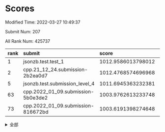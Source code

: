 # Scores

Modified Time: 2022-03-27 10:49:37

Submit Num: 207

All Rank Num: 425737

| rank |               submit               |       score        |       sigma        | pk_num |
| :--- | :--------------------------------- | :----------------- | :----------------- | :----- |
| 1    | jsonzb.test.test_1                 | 1012.9586013798012 | 0.816380690775853  | 8224   |
| 2    | cpp.21_12_24.submission-2b2ea0d7   | 1012.4768574696968 | 0.7674712403741624 | 8226   |
| 5    | jsonzb.test.submission_level_4     | 1011.6945363232381 | 0.8190636574208641 | 8227   |
| 63   | cpp.2022_01_09.submission-5b0e3de2 | 1003.9762613233748 | 0.7136265034340347 | 8226   |
| 73   | cpp.2022_01_09.submission-816672bd | 1003.6191398274648 | 0.7163309364278467 | 8231   |


<details>
<summary>全部</summary>

| rank |                 submit                 |       score        |       sigma        | pk_num |
| :--- | :------------------------------------- | :----------------- | :----------------- | :----- |
| 1    | jsonzb.test.test_1                     | 1012.9586013798012 | 0.816380690775853  | 8224   |
| 2    | cpp.21_12_24.submission-2b2ea0d7       | 1012.4768574696968 | 0.7674712403741624 | 8226   |
| 3    | gobigger.level_3.submission_level_3_2  | 1011.9497393007496 | 0.8039016419157319 | 8223   |
| 4    | gobigger.level_3.submission_level_3_30 | 1011.8572121174058 | 0.7816231845159165 | 8225   |
| 5    | jsonzb.test.submission_level_4         | 1011.6945363232381 | 0.8190636574208641 | 8227   |
| 6    | gobigger.level_3.submission_level_3_19 | 1011.5976182151218 | 0.798297706931793  | 8226   |
| 7    | gobigger.level_3.submission_level_3_32 | 1011.5309399882156 | 0.7650878252471078 | 8224   |
| 8    | gobigger.level_3.submission_level_3_8  | 1011.4577392321482 | 0.7877017347587999 | 8227   |
| 9    | gobigger.level_3.submission_level_3_6  | 1011.3950384730078 | 0.7778718995346791 | 8229   |
| 10   | gobigger.level_3.submission_level_3_48 | 1011.2295539083938 | 0.7625302769878839 | 8226   |
| 11   | gobigger.level_3.submission_level_3_35 | 1011.1645288815358 | 0.7579109304279475 | 8227   |
| 12   | gobigger.level_3.submission_level_3_4  | 1011.0098150004337 | 0.7681989557713058 | 8222   |
| 13   | gobigger.level_3.submission_level_3_11 | 1010.865276094527  | 0.7599156972700466 | 8228   |
| 14   | gobigger.level_3.submission_level_3_36 | 1010.8481863726082 | 0.7624590603065154 | 8228   |
| 15   | gobigger.level_3.submission_level_3_33 | 1010.8241186545006 | 0.7738269042782111 | 8229   |
| 16   | gobigger.level_3.submission_level_3_5  | 1010.7481723306196 | 0.7573696933935317 | 8228   |
| 17   | gobigger.level_3.submission_level_3_21 | 1010.6320699686027 | 0.7614964152184911 | 8229   |
| 18   | gobigger.level_3.submission_level_3_10 | 1010.5919923273383 | 0.749911736031902  | 8229   |
| 19   | gobigger.level_3.submission_level_3_39 | 1010.5557972149637 | 0.7610915845150701 | 8225   |
| 20   | gobigger.level_3.submission_level_3_37 | 1010.5208407887105 | 0.7665621919932522 | 8228   |
| 21   | gobigger.level_3.submission_level_3_26 | 1010.4904869455141 | 0.7672713627520847 | 8228   |
| 22   | gobigger.level_3.submission_level_3_15 | 1010.4683094847461 | 0.7580109075123708 | 8224   |
| 23   | gobigger.level_3.submission_level_3_25 | 1010.424597574657  | 0.7677426446757171 | 8223   |
| 24   | gobigger.level_3.submission_level_3_13 | 1010.2265239522641 | 0.7434314298617709 | 8225   |
| 25   | gobigger.level_3.submission_level_3_45 | 1010.2024901924096 | 0.754920478322316  | 8229   |
| 26   | gobigger.level_3.submission_level_3_43 | 1010.0709989820392 | 0.7625238991915143 | 8227   |
| 27   | gobigger.level_3.submission_level_3_0  | 1010.0339026743593 | 0.7569644527169606 | 8222   |
| 28   | gobigger.level_3.submission_level_3_24 | 1009.9466745599822 | 0.7438473263562225 | 8224   |
| 29   | gobigger.level_3.submission_level_3_17 | 1009.9465188961573 | 0.7408678105597205 | 8231   |
| 30   | gobigger.level_3.submission_level_3_1  | 1009.9253308269712 | 0.7737934661767376 | 8223   |
| 31   | gobigger.level_3.submission_level_3_40 | 1009.9085485246601 | 0.7570291193078285 | 8228   |
| 32   | gobigger.level_3.submission_level_3_42 | 1009.865298648573  | 0.7515723112920539 | 8227   |
| 33   | gobigger.level_3.submission_level_3_23 | 1009.789987556135  | 0.7406066956812773 | 8231   |
| 34   | gobigger.level_3.submission_level_3_41 | 1009.7716365486752 | 0.7486679911074644 | 8228   |
| 35   | gobigger.level_3.submission_level_3_44 | 1009.749411414887  | 0.7719871955457516 | 8226   |
| 36   | gobigger.level_3.submission_level_3_9  | 1009.7115382552995 | 0.7627571285168596 | 8230   |
| 37   | gobigger.level_3.submission_level_3_3  | 1009.6620861898398 | 0.7602648044359663 | 8223   |
| 38   | gobigger.level_3.submission_level_3_47 | 1009.6438653822216 | 0.7592574703101983 | 8232   |
| 39   | gobigger.level_3.submission_level_3_38 | 1009.6426191924968 | 0.7692869137187399 | 8222   |
| 40   | gobigger.level_3.submission_level_3_31 | 1009.6063453255388 | 0.7721372361137948 | 8226   |
| 41   | gobigger.level_3.submission_level_3_16 | 1009.5635850057548 | 0.7521814354229464 | 8229   |
| 42   | gobigger.level_3.submission_level_3_46 | 1009.5187810026557 | 0.7625520967470514 | 8229   |
| 43   | gobigger.level_3.submission_level_3_27 | 1009.476522180747  | 0.75361462267558   | 8229   |
| 44   | gobigger.level_3.submission_level_3_12 | 1009.277987602113  | 0.7503344138680637 | 8228   |
| 45   | gobigger.level_3.submission_level_3_18 | 1009.2682193408773 | 0.7336312483525093 | 8222   |
| 46   | gobigger.level_3.submission_level_3_49 | 1009.016740621124  | 0.7441999949118551 | 8227   |
| 47   | gobigger.level_3.submission_level_3_22 | 1008.9774634665774 | 0.7458644954342244 | 8229   |
| 48   | gobigger.level_3.submission_level_3_7  | 1008.9760980760312 | 0.7462745417641927 | 8226   |
| 49   | gobigger.level_3.submission_level_3_34 | 1008.8451196046791 | 0.7352861567884104 | 8224   |
| 50   | gobigger.level_3.submission_level_3_14 | 1008.600963709538  | 0.7484879943216173 | 8226   |
| 51   | gobigger.level_3.submission_level_3_28 | 1008.5643762326428 | 0.7354363899154956 | 8229   |
| 52   | gobigger.level_3.submission_level_3_20 | 1008.3287187819586 | 0.7546645077701093 | 8226   |
| 53   | gobigger.level_3.submission_level_3_29 | 1008.1705758488484 | 0.7348019079038367 | 8225   |
| 54   | gobigger.level_1.submission_level_1_19 | 1005.1558510077264 | 0.7187957261065747 | 8221   |
| 55   | gobigger.level_1.submission_level_1_5  | 1004.8297435978465 | 0.7284015648147618 | 8228   |
| 56   | gobigger.level_1.submission_level_1_1  | 1004.655058234548  | 0.7257005077746729 | 8223   |
| 57   | gobigger.level_1.submission_level_1_8  | 1004.5171281269228 | 0.7148560430562008 | 8227   |
| 58   | gobigger.level_1.submission_level_1_23 | 1004.3614894656303 | 0.7181484076041135 | 8231   |
| 59   | gobigger.level_1.submission_level_1_2  | 1004.2167545270333 | 0.7164649204282133 | 8226   |
| 60   | gobigger.level_1.submission_level_1_46 | 1004.0980486217024 | 0.7254264733529844 | 8223   |
| 61   | gobigger.level_1.submission_level_1_41 | 1004.0477990865932 | 0.7206907790628718 | 8229   |
| 62   | gobigger.level_1.submission_level_1_9  | 1004.031562231893  | 0.7234693969194675 | 8228   |
| 63   | cpp.2022_01_09.submission-5b0e3de2     | 1003.9762613233748 | 0.7136265034340347 | 8226   |
| 64   | gobigger.level_1.submission_level_1_3  | 1003.9327876084952 | 0.7247004259705699 | 8226   |
| 65   | gobigger.level_1.submission_level_1_44 | 1003.9118312822093 | 0.7194076376667661 | 8226   |
| 66   | gobigger.level_1.submission_level_1_37 | 1003.8854004063219 | 0.7045235756348559 | 8232   |
| 67   | gobigger.level_1.submission_level_1_6  | 1003.878706600933  | 0.713715422149378  | 8230   |
| 68   | gobigger.level_1.submission_level_1_49 | 1003.8021251907103 | 0.7332196479950189 | 8230   |
| 69   | gobigger.level_1.submission_level_1_33 | 1003.7347967677049 | 0.7200712088972547 | 8230   |
| 70   | gobigger.level_1.submission_level_1_45 | 1003.7024459542994 | 0.721193396999754  | 8228   |
| 71   | gobigger.level_1.submission_level_1_21 | 1003.6853291869106 | 0.7230274870673866 | 8228   |
| 72   | gobigger.level_1.submission_level_1_47 | 1003.682725556701  | 0.7167973784912696 | 8230   |
| 73   | cpp.2022_01_09.submission-816672bd     | 1003.6191398274648 | 0.7163309364278467 | 8231   |
| 74   | gobigger.level_1.submission_level_1_48 | 1003.6186962408005 | 0.7146838216372637 | 8228   |
| 75   | gobigger.level_1.submission_level_1_35 | 1003.5618892177728 | 0.7156354164271179 | 8226   |
| 76   | gobigger.level_1.submission_level_1_24 | 1003.4795502456845 | 0.7139751051560828 | 8225   |
| 77   | gobigger.level_1.submission_level_1_25 | 1003.3965318996995 | 0.7291925429577747 | 8228   |
| 78   | gobigger.level_1.submission_level_1_43 | 1003.3871014183626 | 0.7144751979448226 | 8229   |
| 79   | gobigger.level_1.submission_level_1_18 | 1003.3830609538327 | 0.7109543914153881 | 8225   |
| 80   | gobigger.level_1.submission_level_1_27 | 1003.3438866933186 | 0.6996799298610447 | 8230   |
| 81   | gobigger.level_1.submission_level_1_4  | 1003.3388259817174 | 0.717204675557592  | 8229   |
| 82   | gobigger.level_1.submission_level_1_29 | 1003.2652024936119 | 0.7061357851178178 | 8229   |
| 83   | gobigger.level_1.submission_level_1_34 | 1003.2300396066498 | 0.7225517217423987 | 8234   |
| 84   | gobigger.level_1.submission_level_1_30 | 1003.1800720368689 | 0.7120017179942513 | 8225   |
| 85   | gobigger.level_1.submission_level_1_22 | 1003.1254790879456 | 0.7182524904537629 | 8228   |
| 86   | gobigger.level_1.submission_level_1_15 | 1003.0467478930213 | 0.7218925321757765 | 8220   |
| 87   | gobigger.level_1.submission_level_1_13 | 1003.040685094037  | 0.7252986334749367 | 8227   |
| 88   | gobigger.level_1.submission_level_1_31 | 1002.9816831102119 | 0.7218524049285685 | 8229   |
| 89   | gobigger.level_1.submission_level_1_28 | 1002.9648400359401 | 0.7179810906943045 | 8230   |
| 90   | gobigger.level_1.submission_level_1_7  | 1002.9179224600286 | 0.7078949291563271 | 8228   |
| 91   | gobigger.level_1.submission_level_1_38 | 1002.8968162450835 | 0.7093016400536958 | 8222   |
| 92   | gobigger.level_1.submission_level_1_36 | 1002.8660831969964 | 0.7165231309313337 | 8233   |
| 93   | gobigger.level_1.submission_level_1_11 | 1002.6889855895685 | 0.7204763838790108 | 8225   |
| 94   | gobigger.level_1.submission_level_1_20 | 1002.5648778853798 | 0.7180154098679595 | 8230   |
| 95   | gobigger.level_1.submission_level_1_32 | 1002.5129540185304 | 0.7239285219487623 | 8225   |
| 96   | gobigger.level_1.submission_level_1_10 | 1002.4252769734879 | 0.7119301554603408 | 8229   |
| 97   | gobigger.level_1.submission_level_1_14 | 1002.4049314143962 | 0.7173889764413723 | 8224   |
| 98   | gobigger.level_1.submission_level_1_40 | 1002.2985681935576 | 0.7095818259784105 | 8227   |
| 99   | gobigger.level_1.submission_level_1_26 | 1002.2118554619419 | 0.7190776098667108 | 8227   |
| 100  | gobigger.level_1.submission_level_1_12 | 1002.104643349616  | 0.7102345451219674 | 8229   |
| 101  | gobigger.level_1.submission_level_1_17 | 1001.9434206689704 | 0.7118061867510791 | 8230   |
| 102  | gobigger.level_1.submission_level_1_16 | 1001.9202279149307 | 0.7220723226095077 | 8227   |
| 103  | gobigger.level_1.submission_level_1_39 | 1001.8150174979548 | 0.7022262938866423 | 8223   |
| 104  | gobigger.level_1.submission_level_1_0  | 1001.7813924801102 | 0.7111646129075231 | 8226   |
| 105  | gobigger.level_1.submission_level_1_42 | 1001.6731539726843 | 0.7167892879771361 | 8223   |
| 106  | gobigger.random.submission_random_48   | 997.7091179281822  | 0.6996475507498887 | 8223   |
| 107  | gobigger.random.submission_random_16   | 997.367873694496   | 0.7083522901964802 | 8232   |
| 108  | gobigger.random.submission_random_44   | 997.2646350506535  | 0.706009070106484  | 8227   |
| 109  | gobigger.random.submission_random_30   | 997.249240163088   | 0.7021444776714745 | 8226   |
| 110  | gobigger.random.submission_random_13   | 997.2156855884056  | 0.7015805265167719 | 8223   |
| 111  | gobigger.random.submission_random_35   | 997.2053098038233  | 0.7035492019731228 | 8232   |
| 112  | gobigger.random.submission_random_36   | 997.1335164908395  | 0.7028638057626558 | 8227   |
| 113  | gobigger.random.submission_random_40   | 997.0360688383645  | 0.7047163657527202 | 8226   |
| 114  | gobigger.random.submission_random_17   | 996.8838384597615  | 0.7142927812019776 | 8226   |
| 115  | gobigger.random.submission_random_24   | 996.8835119304808  | 0.7055665289767282 | 8225   |
| 116  | gobigger.random.submission_random_38   | 996.717824620579   | 0.711398167604576  | 8227   |
| 117  | gobigger.random.submission_random_49   | 996.5054580236684  | 0.6933716144103798 | 8232   |
| 118  | gobigger.random.submission_random_10   | 996.4878086958636  | 0.7024139214636328 | 8224   |
| 119  | gobigger.random.submission_random_11   | 996.4731187555176  | 0.7092672933414222 | 8229   |
| 120  | gobigger.random.submission_random_45   | 996.4070852759986  | 0.70926563123863   | 8219   |
| 121  | gobigger.random.submission_random_15   | 996.3835799051063  | 0.7043543895763957 | 8228   |
| 122  | gobigger.random.submission_random_32   | 996.3127335436625  | 0.7137228848423816 | 8230   |
| 123  | gobigger.random.submission_random_8    | 996.2667115330919  | 0.6936502208086932 | 8228   |
| 124  | gobigger.random.submission_random_21   | 996.2586699041394  | 0.7060846079685705 | 8223   |
| 125  | gobigger.random.submission_random_43   | 996.2398515985835  | 0.7130543992587329 | 8226   |
| 126  | gobigger.random.submission_random_18   | 996.19773488627    | 0.723562385961252  | 8233   |
| 127  | gobigger.random.submission_random_33   | 996.1634255112835  | 0.7015673386068476 | 8226   |
| 128  | gobigger.random.submission_random_19   | 996.1338222941239  | 0.7159513126326713 | 8227   |
| 129  | gobigger.random.submission_random_12   | 996.0796278314205  | 0.707586018507524  | 8222   |
| 130  | gobigger.random.submission_random_2    | 996.0425250119578  | 0.71116871832972   | 8226   |
| 131  | gobigger.random.submission_random_47   | 996.0283867472504  | 0.6973935089767624 | 8226   |
| 132  | gobigger.random.submission_random_6    | 996.0274157687292  | 0.7139189632406816 | 8229   |
| 133  | gobigger.random.submission_random_5    | 995.9576373729776  | 0.7218790302065949 | 8228   |
| 134  | gobigger.random.submission_random_42   | 995.9490468124417  | 0.6994073282575424 | 8220   |
| 135  | gobigger.random.submission_random_41   | 995.8968524495334  | 0.7119363412283131 | 8231   |
| 136  | gobigger.random.submission_random_29   | 995.878861840209   | 0.7105185822102048 | 8224   |
| 137  | gobigger.random.submission_random_20   | 995.8725926451042  | 0.704432957439527  | 8227   |
| 138  | gobigger.random.submission_random_9    | 995.7517745302189  | 0.711595240972117  | 8225   |
| 139  | gobigger.random.submission_random_26   | 995.7303325118665  | 0.706103626411223  | 8229   |
| 140  | gobigger.random.submission_random_7    | 995.7213829559463  | 0.7267821665362978 | 8223   |
| 141  | gobigger.random.submission_random_34   | 995.6964961334365  | 0.7243853271719618 | 8222   |
| 142  | gobigger.random.submission_random_0    | 995.6765673497538  | 0.7179015537222184 | 8223   |
| 143  | gobigger.random.submission_random_31   | 995.5373682061662  | 0.6927925761547936 | 8228   |
| 144  | gobigger.random.submission_random_27   | 995.5257665918257  | 0.7003453647160429 | 8226   |
| 145  | gobigger.random.submission_random_23   | 995.4982293556651  | 0.6945215909217256 | 8230   |
| 146  | gobigger.random.submission_random_28   | 995.34380935822    | 0.7274310794079674 | 8226   |
| 147  | gobigger.random.submission_random_37   | 995.2873794765196  | 0.7212267798863127 | 8237   |
| 148  | gobigger.random.submission_random_14   | 995.2781910109323  | 0.722472232226882  | 8230   |
| 149  | gobigger.random.submission_random_1    | 995.015998984266   | 0.7166988329319098 | 8228   |
| 150  | gobigger.random.submission_random_46   | 994.9346706209553  | 0.7168846225305726 | 8224   |
| 151  | gobigger.random.submission_random_39   | 994.9034582862051  | 0.7221989470961881 | 8226   |
| 152  | gobigger.random.submission_random_3    | 994.8921527165993  | 0.7372522088284373 | 8217   |
| 153  | gobigger.random.submission_random_25   | 994.8848427105002  | 0.7281651449632934 | 8231   |
| 154  | gobigger.random.submission_random_22   | 994.8050707349429  | 0.7283879080603071 | 8229   |
| 155  | gobigger.random.submission_random_4    | 994.2831188906918  | 0.7321588975974577 | 8231   |
| 156  | gobigger.level_2.submission_level_2_41 | 993.8088129684206  | 0.7300561664944604 | 8227   |
| 157  | gobigger.level_2.submission_level_2_43 | 993.595513591932   | 0.7236700719403603 | 8225   |
| 158  | gobigger.level_2.submission_level_2_32 | 993.5765499388154  | 0.7280005923985923 | 8223   |
| 159  | gobigger.level_2.submission_level_2_27 | 993.4823083829766  | 0.7454171905776095 | 8217   |
| 160  | gobigger.level_2.submission_level_2_29 | 993.4334935651087  | 0.7338377980222742 | 8225   |
| 161  | gobigger.level_2.submission_level_2_23 | 993.2038242830565  | 0.7223476725708006 | 8228   |
| 162  | gobigger.level_2.submission_level_2_17 | 993.1117940993906  | 0.7438409533711914 | 8223   |
| 163  | gobigger.level_2.submission_level_2_16 | 993.0127340746823  | 0.7294744342767224 | 8232   |
| 164  | gobigger.level_2.submission_level_2_19 | 992.9744807667556  | 0.7239590551494471 | 8224   |
| 165  | gobigger.level_2.submission_level_2_20 | 992.9656750981268  | 0.7401812127922147 | 8228   |
| 166  | gobigger.level_2.submission_level_2_38 | 992.8749005856042  | 0.7461089427268688 | 8226   |
| 167  | gobigger.level_2.submission_level_2_5  | 992.8293909846109  | 0.7309349803516663 | 8225   |
| 168  | gobigger.level_2.submission_level_2_12 | 992.7963282472024  | 0.7425022427365614 | 8227   |
| 169  | gobigger.level_2.submission_level_2_44 | 992.79085963034    | 0.7269441186033891 | 8229   |
| 170  | gobigger.level_2.submission_level_2_47 | 992.7337524060582  | 0.740949619177253  | 8233   |
| 171  | gobigger.level_2.submission_level_2_13 | 992.4776342892119  | 0.7489051485763065 | 8230   |
| 172  | gobigger.level_2.submission_level_2_49 | 992.3588283413573  | 0.743727176047733  | 8227   |
| 173  | gobigger.level_2.submission_level_2_6  | 992.1486903391461  | 0.744239732700993  | 8224   |
| 174  | gobigger.level_2.submission_level_2_18 | 992.1327101153281  | 0.7456802436117766 | 8221   |
| 175  | gobigger.level_2.submission_level_2_31 | 992.1187469117439  | 0.736374592505339  | 8225   |
| 176  | gobigger.level_2.submission_level_2_15 | 992.095550579692   | 0.723171523540909  | 8233   |
| 177  | gobigger.level_2.submission_level_2_35 | 992.051734863123   | 0.7450446595021356 | 8222   |
| 178  | gobigger.level_2.submission_level_2_30 | 992.0473168720799  | 0.7357599583326918 | 8230   |
| 179  | gobigger.level_2.submission_level_2_25 | 992.018386872873   | 0.7624332738262944 | 8230   |
| 180  | gobigger.level_2.submission_level_2_9  | 992.0038257519759  | 0.7476169420161815 | 8226   |
| 181  | gobigger.level_2.submission_level_2_4  | 991.9947928901595  | 0.7644662262137008 | 8228   |
| 182  | gobigger.level_2.submission_level_2_2  | 991.931198919483   | 0.7536239174213584 | 8223   |
| 183  | gobigger.level_2.submission_level_2_22 | 991.9032294329788  | 0.7307142028780486 | 8227   |
| 184  | gobigger.level_2.submission_level_2_26 | 991.8806602226247  | 0.7647841097947458 | 8229   |
| 185  | gobigger.level_2.submission_level_2_46 | 991.8646542615193  | 0.7484929960674526 | 8226   |
| 186  | gobigger.level_2.submission_level_2_1  | 991.8436315456208  | 0.7402449233674332 | 8224   |
| 187  | gobigger.level_2.submission_level_2_33 | 991.7076980053698  | 0.7455316782110166 | 8227   |
| 188  | gobigger.level_2.submission_level_2_8  | 991.5783660700562  | 0.7575865021779031 | 8227   |
| 189  | gobigger.level_2.submission_level_2_7  | 991.5433465385323  | 0.755153440321077  | 8225   |
| 190  | gobigger.level_2.submission_level_2_37 | 991.528257936822   | 0.7651049179162089 | 8224   |
| 191  | gobigger.level_2.submission_level_2_28 | 991.5257059148502  | 0.7589892558533438 | 8226   |
| 192  | gobigger.level_2.submission_level_2_21 | 991.4497420390608  | 0.791270135175897  | 8229   |
| 193  | gobigger.level_2.submission_level_2_0  | 991.3606606643483  | 0.7314988187688134 | 8226   |
| 194  | gobigger.level_2.submission_level_2_42 | 991.3324159454027  | 0.7472491672569712 | 8227   |
| 195  | gobigger.level_2.submission_level_2_48 | 991.3284023596132  | 0.7603999756498806 | 8228   |
| 196  | gobigger.level_2.submission_level_2_10 | 991.3216260949911  | 0.731312649279363  | 8228   |
| 197  | gobigger.level_2.submission_level_2_40 | 991.2949696548128  | 0.7481194321554112 | 8229   |
| 198  | gobigger.level_2.submission_level_2_45 | 991.2671108604168  | 0.7468165751342998 | 8225   |
| 199  | gobigger.level_2.submission_level_2_11 | 991.1598525386283  | 0.7606980693060229 | 8227   |
| 200  | gobigger.level_2.submission_level_2_36 | 991.1482886658102  | 0.766318395511124  | 8229   |
| 201  | gobigger.level_2.submission_level_2_24 | 991.120559333535   | 0.7589067324501003 | 8227   |
| 202  | gobigger.level_2.submission_level_2_34 | 991.0149301714582  | 0.7649641990788746 | 8226   |
| 203  | gobigger.level_2.submission_level_2_39 | 990.9330537040764  | 0.7576564615846642 | 8225   |
| 204  | gobigger.level_2.submission_level_2_3  | 990.7859097001309  | 0.7349053291017685 | 8223   |
| 205  | gobigger.level_2.submission_level_2_14 | 990.4240153169512  | 0.7456218872337961 | 8227   |
| 206  | gobigger.none.submission_none_0        | 977.0010846345631  | 1.3442546554218577 | 8232   |
| 207  | gobigger.none.submission_none_1        | 976.3351520831995  | 1.48754809666389   | 8229   |

</details>
